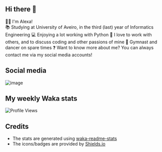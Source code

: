## Hi there 👋
👩‍💻 I'm Alexa!  
📚 Studying at University of Aveiro, in the third (last) year of Informatics Engineering
💻 Enjoying a lot working with Python
💬 I love to work with others, and to discuss coding and other passions of mine
🤸 Gymnast and dancer on spare times
❓ Want to know more about me? You can always contact me via my social media accounts!

## Social media
![image](https://content.linkedin.com/content/dam/me/brand/en-us/brand-home/logos/01-dsk-e8-v2.png.original.png)

## My weekly Waka stats
<!--START_SECTION:waka-->
![Profile Views](http://img.shields.io/badge/Profile%20Views-345-blue)

<!--END_SECTION:waka-->

## Credits
- The stats are generated using [waka-readme-stats](https://github.com/anmol098/waka-readme-stats)
- The icons/badges are provided by [Shields.io](https://shields.io/)
